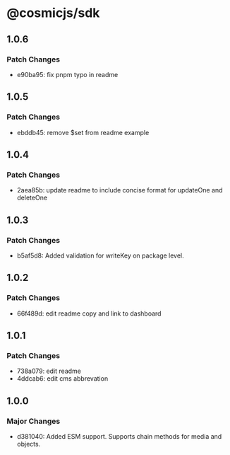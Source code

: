 # @cosmicjs/sdk

## 1.0.6

### Patch Changes

- e90ba95: fix pnpm typo in readme

## 1.0.5

### Patch Changes

- ebddb45: remove $set from readme example

## 1.0.4

### Patch Changes

- 2aea85b: update readme to include concise format for updateOne and deleteOne

## 1.0.3

### Patch Changes

- b5af5d8: Added validation for writeKey on package level.

## 1.0.2

### Patch Changes

- 66f489d: edit readme copy and link to dashboard

## 1.0.1

### Patch Changes

- 738a079: edit readme
- 4ddcab6: edit cms abbrevation

## 1.0.0

### Major Changes

- d381040: Added ESM support.
  Supports chain methods for media and objects.
